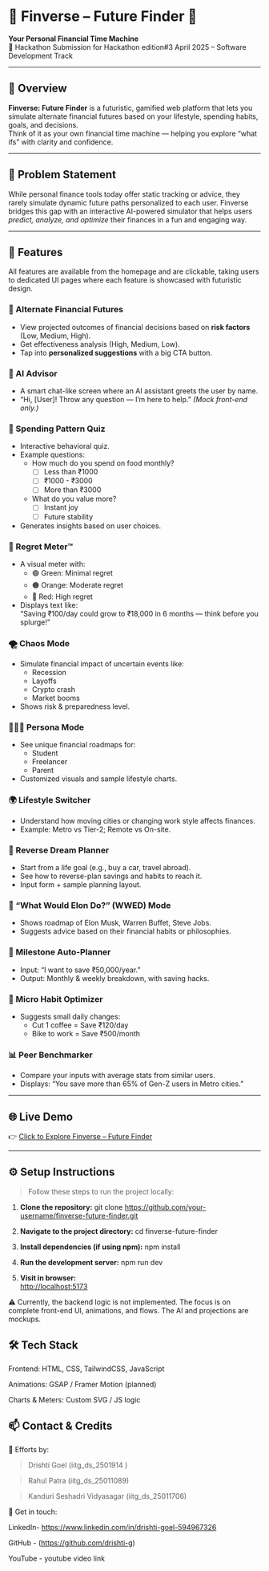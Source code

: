 # 💸 Finverse – Future Finder 🔮  
**Your Personal Financial Time Machine**  
🚀 Hackathon Submission for Hackathon edition#3 April 2025  – Software Development Track

---

## 🧠 Overview

**Finverse: Future Finder** is a futuristic, gamified web platform that lets you simulate alternate financial futures based on your lifestyle, spending habits, goals, and decisions.  
Think of it as your own financial time machine — helping you explore “what ifs” with clarity and confidence.

---

## 🎯 Problem Statement

While personal finance tools today offer static tracking or advice, they rarely simulate dynamic future paths personalized to each user. Finverse bridges this gap with an interactive AI-powered simulator that helps users *predict, analyze, and optimize* their finances in a fun and engaging way.

---

## 🌟 Features

All features are available from the homepage and are clickable, taking users to dedicated UI pages where each feature is showcased with futuristic design.

### 🔮 Alternate Financial Futures
- View projected outcomes of financial decisions based on **risk factors** (Low, Medium, High).
- Get effectiveness analysis (High, Medium, Low).
- Tap into **personalized suggestions** with a big CTA button.

### 🤖 AI Advisor
- A smart chat-like screen where an AI assistant greets the user by name.
- “Hi, [User]! Throw any question — I’m here to help.” *(Mock front-end only.)*

### 🧠 Spending Pattern Quiz
- Interactive behavioral quiz.
- Example questions:
  - How much do you spend on food monthly?
    - [ ] Less than ₹1000  
    - [ ] ₹1000 - ₹3000  
    - [ ] More than ₹3000  
  - What do you value more?
    - [ ] Instant joy  
    - [ ] Future stability  
- Generates insights based on user choices.

### 😬 Regret Meter™
- A visual meter with:
  - 🟢 Green: Minimal regret
  - 🟠 Orange: Moderate regret
  - 🔴 Red: High regret
- Displays text like:  
  “Saving ₹100/day could grow to ₹18,000 in 6 months — think before you splurge!”

### 🌪 Chaos Mode
- Simulate financial impact of uncertain events like:
  - Recession
  - Layoffs
  - Crypto crash
  - Market booms
- Shows risk & preparedness level.

### 👨‍👩‍👦 Persona Mode
- See unique financial roadmaps for:
  - Student
  - Freelancer
  - Parent
- Customized visuals and sample lifestyle charts.

### 🌍 Lifestyle Switcher
- Understand how moving cities or changing work style affects finances.
- Example: Metro vs Tier-2; Remote vs On-site.

### 🎯 Reverse Dream Planner
- Start from a life goal (e.g., buy a car, travel abroad).
- See how to reverse-plan savings and habits to reach it.
- Input form + sample planning layout.

### 💬 “What Would Elon Do?” (WWED) Mode
- Shows roadmap of Elon Musk, Warren Buffet, Steve Jobs.
- Suggests advice based on their financial habits or philosophies.

### 🧮 Milestone Auto-Planner
- Input: “I want to save ₹50,000/year.”
- Output: Monthly & weekly breakdown, with saving hacks.

### 🔁 Micro Habit Optimizer
- Suggests small daily changes:
  - Cut 1 coffee = Save ₹120/day
  - Bike to work = Save ₹500/month

### 📊 Peer Benchmarker
- Compare your inputs with average stats from similar users.
- Displays: “You save more than 65% of Gen-Z users in Metro cities.”

---

## 🌐 Live Demo  
👉 [Click to Explore Finverse – Future Finder](https://preview--finverse-future-finder.lovable.app/#features)

---

## ⚙️ Setup Instructions

> Follow these steps to run the project locally:

1. **Clone the repository:**
   git clone https://github.com/your-username/finverse-future-finder.git

2. **Navigate to the project directory:**
cd finverse-future-finder

3. **Install dependencies (if using npm):**
npm install

4. **Run the development server:**
npm run dev

5. **Visit in browser:**  
   [http://localhost:5173](http://localhost:5173) 


⚠️ Currently, the backend logic is not implemented. The focus is on complete front-end UI, animations, and flows. The AI and projections are mockups.

## 🛠️ Tech Stack
Frontend: HTML, CSS, TailwindCSS, JavaScript

Animations: GSAP / Framer Motion (planned)

Charts & Meters: Custom SVG / JS logic

## 📫 Contact & Credits
👥 Efforts by:

> Drishti Goel (iitg_ds_2501914 )

> Rahul Patra (iitg_ds_25011089)

> Kanduri Seshadri Vidyasagar (iitg_ds_25011706)

🔗 Get in touch:

LinkedIn- https://www.linkedin.com/in/drishti-goel-594967326

GitHub - (https://github.com/drishti-g)

YouTube - youtube video link
